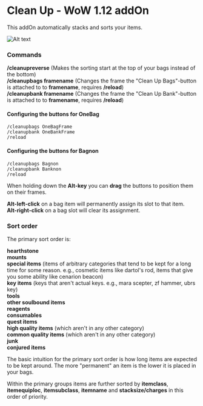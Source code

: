 # Clean Up - WoW 1.12 addOn 

This addOn automatically stacks and sorts your items.

![Alt text](http://i.imgur.com/DZgQPaa.png)

### Commands
**/cleanupreverse** (Makes the sorting start at the top of your bags instead of the bottom)<br/>
**/cleanupbags framename** (Changes the frame the "Clean Up Bags"-button is attached to to **framename**, requires **/reload**)<br/>
**/cleanupbank framename** (Changes the frame the "Clean Up Bank"-button is attached to to **framename**, requires **/reload**)

#### Configuring the buttons for OneBag

```
/cleanupbags OneBagFrame
/cleanupbank OneBankFrame
/reload
```

#### Configuring the buttons for Bagnon

```
/cleanupbags Bagnon
/cleanupbank Banknon
/reload
```

When holding down the **Alt-key** you can **drag** the buttons to position them on their frames.

**Alt-left-click** on a bag item will permanently assign its slot to that item.<br/>
**Alt-right-click** on a bag slot will clear its assignment.

### Sort order
The primary sort order is:

**hearthstone**<br/>
**mounts**<br/>
**special items** (items of arbitrary categories that tend to be kept for a long time for some reason. e.g., cosmetic items like dartol's rod, items that give you some ability like cenarion beacon)<br/>
**key items** (keys that aren't actual keys. e.g., mara scepter, zf hammer, ubrs key)<br/>
**tools**<br/>
**other soulbound items**<br/>
**reagents**<br/>
**consumables**<br/>
**quest items**<br/>
**high quality items** (which aren't in any other category)<br/>
**common quality items** (which aren't in any other category)<br/>
**junk**<br/>
**conjured items**

The basic intuition for the primary sort order is how long items are expected to be kept around. The more "permanent" an item is the lower it is placed in your bags.

Within the primary groups items are further sorted by **itemclass**, **itemequiploc**, **itemsubclass**, **itemname** and **stacksize/charges** in this order of priority.
